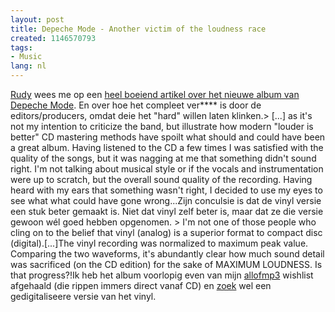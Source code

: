 ```yaml
---
layout: post
title: Depeche Mode - Another victim of the loudness race
created: 1146570793
tags:
- Music
lang: nl
---
```

[Rudy](http://www.ru-d.net/) wees me op een [heel boeiend artikel over het nieuwe album van Depeche Mode](http://brianstagg.co.uk/p_t_a_clipressed/). En over hoe het compleet ver**** is door de editors/producers, omdat deie het "hard" willen laten klinken.> [...] as it's not my intention to criticize the band, but illustrate how modern "louder is better" CD mastering methods have spoilt what should and could have been a great album. Having listened to the CD a few times I was satisfied with the quality of the songs, but it was nagging at me that something didn't sound right. I'm not talking about musical style or if the vocals and instrumentation were up to scratch, but the overall sound quality of the recording. Having heard with my ears that something wasn't right, I decided to use my eyes to see what what could have gone wrong...Zijn conculsie is dat de vinyl versie een stuk beter gemaakt is. Niet dat vinyl zelf beter is, maar dat ze die versie gewoon wél goed hebben opgenomen. > I'm not one of those people who cling on to the belief that vinyl (analog) is a superior format to compact disc (digital).[...]The vinyl recording was normalized to maximum peak value. Comparing the two waveforms, it's abundantly clear how much sound detail was sacrificed (on the CD edition) for the sake of MAXIMUM LOUDNESS. Is that progress?!Ik heb het album voorlopig even van mijn [allofmp3](http://www.allofmp3.com/) wishlist afgehaald (die rippen immers direct vanaf CD) en [zoek](http://nicotine.thegraveyard.org/) wel een gedigitaliseere versie van het vinyl. 
